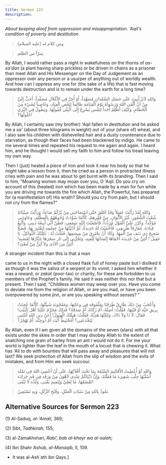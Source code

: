 ```yaml
---
title: Sermon 223
description: 
---
```


*About keeping aloof from oppression and misappropriation. 'Aqil\'s
condition of poverty and destitution*

> ومن كلام له (عليه السلام)

> يتبرّأ من الظلم

By Allah, I would rather pass a night in wakefulness on the thorns of
*as-sa'dan* (a plant having sharp prickles) or be driven in chains as a
prisoner than meet Allah and His Messenger on the Day of Judgement as an
oppressor over any person or a usurper of anything out of worldly
wealth. And how can I oppress any one for (the sake of a life) that is
fast moving towards destruction and is to remain under the earth for a
long time?

> وَاللهِ لاَنْ أَبِيتَ عَلَى حَسَكِ السَّعْدَانِ مُسَهَّداً، أَوْ أُجَرَّ فِي الاْغْلاَلِ مُصَفَّداً، أَحَبُّ إِلَيَّ
> مِنْ أَنْ أَلْقَى اللهَ وَرَسُولَهُ يَوْمَ الْقِيَامَةِ ظَالِماً لِبَعْضِ الْعِبَادِ، وَغَاصِباً لِشَيْء مِنَ
> الْحُطَامِ، وَكَيْفَ أَظْلِمُ أَحَداً لِنَفْس يُسْرِعُ إِلَى الْبِلَى قُفُولُهَا، وَيَطُولُ فِي الثَّرَى
> حُلُولُهَا؟!

By Allah, I certainly saw (my brother) 'Aqil fallen in destitution and
he asked me a *sa'* (about three kilograms in weight) out of your (share
of) wheat, and I also saw his children with dishevelled hair and a dusty
countenance due to starvation, as though their faces had been blackened
by indigo. He came to me several times and repeated his request to me
again and again. I heard him, and he thought I would sell my faith to
him and follow his tread leaving my own way.

Then I (just) heated a piece of iron and took it near his body so that
he might take a lesson from it, then he cried as a person in protracted
illness cries with pain and he was about to get burnt with its branding.
Then I said to him, \"Moaning women may moan over you, O 'Aqil. Do you
cry on account of this (heated) iron which has been made by a man for
fun while you are driving me towards the fire which Allah, the Powerful,
has prepared for (a manifestation of) His wrath? Should you cry from
pain, but I should not cry from the flames?\"

> وَاللهِ لَقَدْ رَأَيْتُ عَقِيلاً وَقَدْ أمْلَقَ حَتَّى اسْتماحَنِي مِنْ بُرِّكُمْ صَاعاً، وَرَأَيْتُ صِبْيَانَهُ
> شُعْثَ الشُّعُورِ، غُبْرَ الاْلْوَانِ، مِنْ فَقْرِهِمْ، كَأَنَّمَا سُوِّدَتْ وُجُوهُهُمْ بِالْعِظْلِمِ، وَعَاوَدَنِي
> مُؤَكِّداً، وَكَرَّرَ عَلَيَّ الْقَوْلَ مُرَدِّداً، فَأَصْغَيْتُ إِلَيْهِ سَمَعِي، فَظَنَّ أَنِّي أَبِيعُهُ دِينِي،
> وَأَتَّبِعُ قِيَادَهُ، مُفَارِقاً طَرِيقِي، فَأَحْمَيْتُ لَهُ حَدِيدَةً، ثُمَّ أَدْنَيْتُهَا مِنْ جِسْمِهِ لِيَعْتَبِرَ
> بِهَا، فَضَجَّ ضَجِيجَ ذِي دَنَف مِنْ أَلَمِهَا، وَكَادَ أَنْ يَحْتَرِقَ مِنْ مِيسَمِهَا، فَقُلْتُ لَهُ :
> ثَكِلَتْكَ الثَّوَاكِلُ، يَا عَقِيلُ ! أَتَئِنُّ مِنْ حَدِيدَة أَحْمَاهَا إِنْسَانُهَا لِلَعِبِهِ، وَتَجُرُّنِي
> إِلَى نَار سَجَرَهَا جَبَّارُهَا لِغَضَبِهِ! أَتَئِنُّ مِنَ الاَذَى وَلاَ أَئِنُّ مِنْ لَظىً؟

A stranger incident than this is that a man

came to us in the night with a closed flask full of honey paste but I
disliked it as though it was the saliva of a serpent or its vomit. I
asked him whether it was a reward, or *zakat* (poor-tax) or charity, for
these are forbidden to us members of the Prophet\'s family. He said it
was neither this nor that but a present. Then I said, \"Childless women
may weep over you. Have you come to deviate me from the religion of
Allah, or are you mad, or have you been overpowered by some jinn, or are
you speaking without senses? \"

> وَأَعْجَبُ مِنْ ذلِكَ طَارِقٌ طَرَقَنَا بِمَلْفَوفَة فِي وِعَائِهَا، وَمَعْجُونَة شَنِئْتُهَا، كَأَنَّمَا عُجِنَتْ
> بِريقِ حَيَّة أَوْ قَيْئِهَا، فَقُلْتُ: أَصِلَةٌ، أَمْ زَكَاةٌ، أَمْ صَدَقَةٌ؟ فَذلِكَ مُحَرَّمٌ عَلَيْنَا أَهْلَ
> الْبَيْتِ! فَقَالَ: لاَ ذَا وَلاَ ذَاكَ، وَلكِنَّهَا هَدِيَّةٌ، فَقُلْتُ: هَبِلَتْكَ الْهَبُولُ! أَعَنْ دِينِ
> اللهِ أَتَيْتَنِي لِتَخْدَعَنِي؟ أَمُخْتَبِطٌ أَنْتَ أَمْ ذُوجِنَّة، أَمْ تَهْجُرُ؟

By Allah, even if I am given all the domains of the seven (stars) with
all that exists under the skies in order that I may disobey Allah to the
extent of snatching one grain of barley from an ant I would not do it.
For me your world is lighter than the leaf in the mouth of a locust that
is chewing it. What has 'Ali to do with bounties that will pass away and
pleasures that will not last? We seek protection of Allah from the slip
of wisdom and the evils of mistakes, and from Him we seek succour.

> وَاللهِ لَوْ أُعْطِيتُ الاْقَالِيمَ السَّبْعَةَ بِمَا تَحْتَ أَفْلاَكِهَا، عَلَى أَنْ أَعْصِيَ اللهَ فِي
> نَمْلَة أَسْلُبُهَا جِلْبَ شَعِيرَة مَا فَعَلْتُهُ، وَإِنَّ دُنْيَاكُمْ عِنْدِي لاَهْوَنُ مِنْ وَرَقَة فِي فَمِ
> جَرَادَة تَقْضَمُهَا، مَا لِعَلِيّ وَلِنَعِيم يَفْنَى، وَلَذَّة لاَ تَبْقَى!

> نَعُوذُ بِاللهِ مِنْ سُبَاتِ الْعَقْلِ، وَقُبْحِ الزَّلَلِ، وَبِهِ نَسْتَعِينُ.

## Alternative Sources for Sermon 223

\(1\) Al-Saduq, *al-\'Amali,* 369;

\(2\) Sibt, *Tadhkirah,* 155;

\(3\) al-Zamakhshari, *Rabi', bab al-khayr wa al-salah;*

\(4\) Ibn Shahr Ashub, *al-Manaqib,* II, 109.

-  It was
    al-Ash\`ath ibn Qays.]